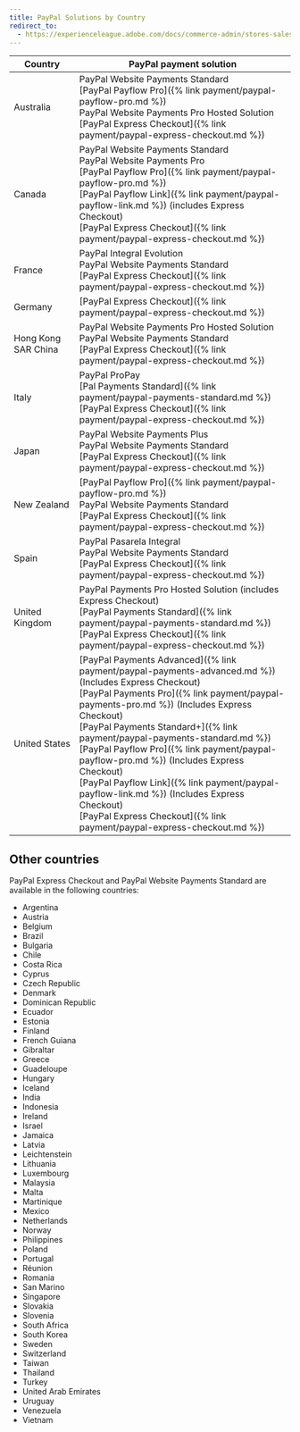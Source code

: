 ```yaml
---
title: PayPal Solutions by Country
redirect_to:
  - https://experienceleague.adobe.com/docs/commerce-admin/stores-sales/payments/paypal/paypal.html#paypal-solutions-by-country
---
```


|Country|PayPal payment solution|
|--- |--- |
|Australia|PayPal Website Payments Standard<br/>[PayPal Payflow Pro]({% link payment/paypal-payflow-pro.md %})<br/>PayPal Website Payments Pro Hosted Solution<br/>[PayPal Express Checkout]({% link payment/paypal-express-checkout.md %})|
|Canada|PayPal Website Payments Standard<br/>PayPal Website Payments Pro<br/>[PayPal Payflow Pro]({% link payment/paypal-payflow-pro.md %})<br/>[PayPal Payflow Link]({% link payment/paypal-payflow-link.md %}) (includes Express Checkout)<br/>[PayPal Express Checkout]({% link payment/paypal-express-checkout.md %})|
|France|PayPal Integral Evolution<br/>PayPal Website Payments Standard<br/>[PayPal Express Checkout]({% link payment/paypal-express-checkout.md %})|
|Germany|[PayPal Express Checkout]({% link payment/paypal-express-checkout.md %})|
|Hong Kong SAR China|PayPal Website Payments Pro Hosted Solution<br/>PayPal Website Payments Standard<br/>[PayPal Express Checkout]({% link payment/paypal-express-checkout.md %})|
|Italy|PayPal ProPay<br/>[Pal Payments Standard]({% link payment/paypal-payments-standard.md %})<br/>[PayPal Express Checkout]({% link payment/paypal-express-checkout.md %})|
|Japan|PayPal Website Payments Plus<br/>PayPal Website Payments Standard<br/>[PayPal Express Checkout]({% link payment/paypal-express-checkout.md %})|
|New Zealand|[PayPal Payflow Pro]({% link payment/paypal-payflow-pro.md %})<br/>PayPal Website Payments Standard<br/>[PayPal Express Checkout]({% link payment/paypal-express-checkout.md %})|
|Spain|PayPal Pasarela Integral<br/>PayPal Website Payments Standard<br/>[PayPal Express Checkout]({% link payment/paypal-express-checkout.md %})|
|United Kingdom|PayPal Payments Pro Hosted Solution (includes Express Checkout)<br/>[PayPal Payments Standard]({% link payment/paypal-payments-standard.md %})<br/>[PayPal Express Checkout]({% link payment/paypal-express-checkout.md %})|
|United States|[PayPal Payments Advanced]({% link payment/paypal-payments-advanced.md %}) (Includes Express Checkout)<br/>[PayPal Payments Pro]({% link payment/paypal-payments-pro.md %}) (Includes Express Checkout)<br/>[PayPal Payments Standard+]({% link payment/paypal-payments-standard.md %})<br/>[PayPal Payflow Pro]({% link payment/paypal-payflow-pro.md %}) (Includes Express Checkout)<br/>[PayPal Payflow Link]({% link payment/paypal-payflow-link.md %}) (Includes Express Checkout)<br/>[PayPal Express Checkout]({% link payment/paypal-express-checkout.md %})|

## Other countries

PayPal Express Checkout and PayPal Website Payments Standard are available in the following countries:

- Argentina
- Austria
- Belgium
- Brazil
- Bulgaria
- Chile
- Costa Rica
- Cyprus
- Czech Republic
- Denmark
- Dominican Republic
- Ecuador
- Estonia
- Finland
- French Guiana
- Gibraltar
- Greece
- Guadeloupe
- Hungary
- Iceland
- India
- Indonesia
- Ireland
- Israel
- Jamaica
- Latvia
- Leichtenstein
- Lithuania
- Luxembourg
- Malaysia
- Malta
- Martinique
- Mexico
- Netherlands
- Norway
- Philippines
- Poland
- Portugal
- Réunion
- Romania
- San Marino
- Singapore
- Slovakia
- Slovenia
- South Africa
- South Korea
- Sweden
- Switzerland
- Taiwan
- Thailand
- Turkey
- United Arab Emirates
- Uruguay
- Venezuela
- Vietnam
